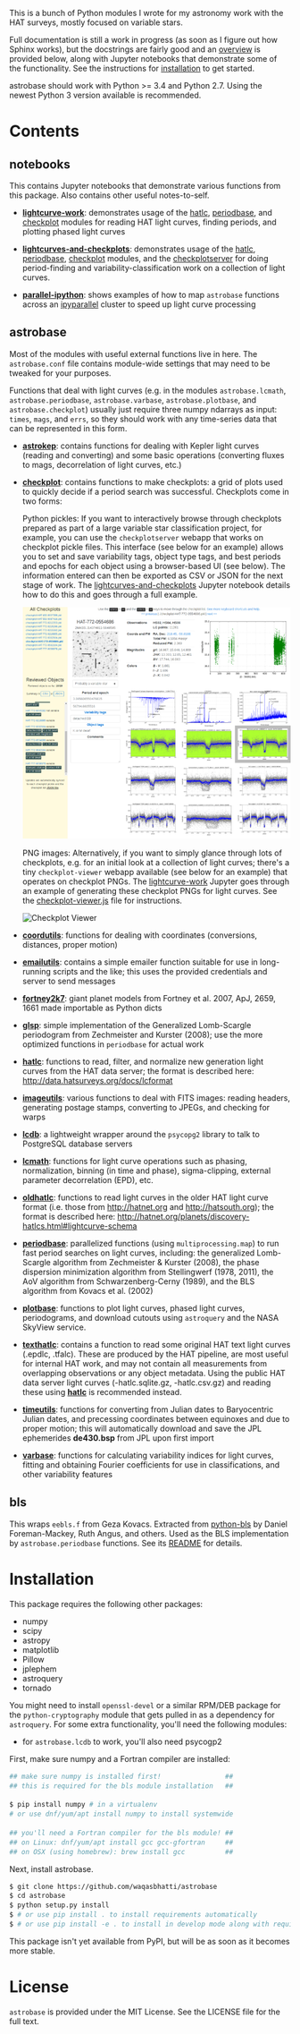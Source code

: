 This is a bunch of Python modules I wrote for my astronomy work with the HAT
surveys, mostly focused on variable stars.

Full documentation is still a work in progress (as soon as I figure out how
Sphinx works), but the docstrings are fairly good and an [overview](#contents)
is provided below, along with Jupyter notebooks that demonstrate some of the
functionality. See the instructions for [installation](#installation) to get
started.

astrobase should work with Python >= 3.4 and Python 2.7. Using the newest Python
3 version available is recommended.

# Contents

## notebooks

This contains Jupyter notebooks that demonstrate various functions from this
package. Also contains other useful notes-to-self.

- **[lightcurve-work](notebooks/lightcurve-work.ipynb)**: demonstrates usage of
    the [hatlc](astrobase/hatlc.py), [periodbase](astrobase/periodbase.py), and
    [checkplot](astrobase/checkplot.py) modules for reading HAT light curves,
    finding periods, and plotting phased light curves

- **[lightcurves-and-checkplots](notebooks/lightcurves-and-checkplots.ipynb)**:
    demonstrates usage of the [hatlc](astrobase/hatlc.py),
    [periodbase](astrobase/periodbase.py), [checkplot](astrobase/checkplot.py)
    modules, and the [checkplotserver](astrobase/checkplotserver.py) for doing
    period-finding and variability-classification work on a collection of light
    curves.

- **[parallel-ipython](notebooks/parallel-ipython.ipynb)**: shows examples of
    how to map `astrobase` functions across an
    [ipyparallel](http://ipyparallel.readthedocs.io/en/stable/) cluster to speed
    up light curve processing

## astrobase

Most of the modules with useful external functions live in here. The
`astrobase.conf` file contains module-wide settings that may need to be tweaked
for your purposes.

Functions that deal with light curves (e.g. in the modules `astrobase.lcmath`,
`astrobase.periodbase`, `astrobase.varbase`, `astrobase.plotbase`, and
`astrobase.checkplot`) usually just require three numpy ndarrays as input:
`times`, `mags`, and `errs`, so they should work with any time-series data that
can be represented in this form.

- **[astrokep](astrobase/astrokep.py)**: contains functions for dealing with
  Kepler light curves (reading and converting) and some basic operations
  (converting fluxes to mags, decorrelation of light curves, etc.)

- **[checkplot](astrobase/checkplot.py)**: contains functions to make
  checkplots: a grid of plots used to quickly decide if a period search
  was successful. Checkplots come in two forms:

  Python pickles: If you want to interactively browse through checkplots
  prepared as part of a large variable star classification project, for example,
  you can use the `checkplotserver` webapp that works on checkplot pickle
  files. This interface (see below for an example) allows you to set and save
  variability tags, object type tags, and best periods and epochs for each
  object using a browser-based UI (see below). The information entered can then
  be exported as CSV or JSON for the next stage of work. The
  [lightcurves-and-checkplots](notebooks/lightcurves-and-checkplots.ipynb)
  Jupyter notebook details how to do this and goes through a full example.

  ![Checkplot Server](astrobase/data/checkplotserver-th.png?raw=true)

  PNG images: Alternatively, if you want to simply glance through lots of
  checkplots, e.g. for an initial look at a collection of light curves; there's
  a tiny `checkplot-viewer` webapp available (see below for an example) that
  operates on checkplot PNGs. The
  [lightcurve-work](notebooks/lightcurve-work.ipynb) Jupyter goes through an
  example of generating these checkplot PNGs for light curves. See the
  [checkplot-viewer.js](astrobase/checkplot-viewer.js) file for instructions.

  ![Checkplot Viewer](astrobase/data/checkplot-viewer.png?raw=true)

- **[coordutils](astrobase/coordutils.py)**: functions for dealing with
  coordinates (conversions, distances, proper motion)

- **[emailutils](astrobase/emailutils.py)**: contains a simple emailer
  function suitable for use in long-running scripts and the like; this uses the
  provided credentials and server to send messages

- **[fortney2k7](astrobase/fortney2k7.py)**: giant planet models from Fortney
  et al. 2007, ApJ, 2659, 1661 made importable as Python dicts

- **[glsp](astrobase/glsp.py)**: simple implementation of the Generalized
  Lomb-Scargle periodogram from Zechmeister and Kurster (2008); use the more
  optimized functions in `periodbase` for actual work

- **[hatlc](astrobase/hatlc.py)**: functions to read, filter, and normalize
  new generation light curves from the HAT data server; the format is described
  here: http://data.hatsurveys.org/docs/lcformat

- **[imageutils](astrobase/imageutils.py)**: various functions to deal with
  FITS images: reading headers, generating postage stamps, converting to JPEGs,
  and checking for warps

- **[lcdb](astrobase/lcdb.py)**: a lightweight wrapper around the
  `psycopg2` library to talk to PostgreSQL database servers

- **[lcmath](astrobase/lcmath.py)**: functions for light curve operations such
  as phasing, normalization, binning (in time and phase), sigma-clipping,
  external parameter decorrelation (EPD), etc.

- **[oldhatlc](astrobase/oldhatlc.py)**: functions to read light curves in the
  older HAT light curve format (i.e. those from http://hatnet.org and
  http://hatsouth.org); the format is described here:
  http://hatnet.org/planets/discovery-hatlcs.html#lightcurve-schema

- **[periodbase](astrobase/periodbase.py)**: parallelized functions (using
  `multiprocessing.map`) to run fast period searches on light curves, including:
  the generalized Lomb-Scargle algorithm from Zechmeister & Kurster (2008), the
  phase dispersion minimization algorithm from Stellingwerf (1978, 2011), the
  AoV algorithm from Schwarzenberg-Cerny (1989), and the BLS algorithm from
  Kovacs et al. (2002)

- **[plotbase](astrobase/plotbase.py)**: functions to plot light curves, phased
  light curves, periodograms, and download cutouts using `astroquery` and the
  NASA SkyView service.

- **[texthatlc](astrobase/texthatlc.py)**: contains a function to read some
    original HAT text light curves (.epdlc, .tfalc). These are produced by the
    HAT pipeline, are most useful for internal HAT work, and may not contain all
    measurements from overlapping observations or any object metadata. Using the
    public HAT data server light curves (-hatlc.sqlite.gz, -hatlc.csv.gz) and
    reading these using **[hatlc](astrobase/hatlc.py)** is recommended instead.

- **[timeutils](astrobase/timeutils.py)**: functions for converting from
  Julian dates to Baryocentric Julian dates, and precessing coordinates between
  equinoxes and due to proper motion; this will automatically download and save
  the JPL ephemerides **de430.bsp** from JPL upon first import

- **[varbase](astrobase/varbase.py)**: functions for calculating variability
  indices for light curves, fitting and obtaining Fourier coefficients for use
  in classifications, and other variability features

## bls

This wraps `eebls.f` from Geza Kovacs. Extracted from
[python-bls](http://github.com/dfm/python-bls) by Daniel Foreman-Mackey, Ruth
Angus, and others. Used as the BLS implementation by `astrobase.periodbase`
functions. See its [README](bls/README.md) for details.

# Installation

This package requires the following other packages:

- numpy
- scipy
- astropy
- matplotlib
- Pillow
- jplephem
- astroquery
- tornado

You might need to install `openssl-devel` or a similar RPM/DEB package for the
`python-cryptography` module that gets pulled in as a dependency for
`astroquery`. For some extra functionality, you'll need the following modules:

- for `astrobase.lcdb` to work, you'll also need psycogp2

First, make sure numpy and a Fortran compiler are installed:

```bash
## make sure numpy is installed first!                ##
## this is required for the bls module installation   ##

$ pip install numpy # in a virtualenv
# or use dnf/yum/apt install numpy to install systemwide

## you'll need a Fortran compiler for the bls module! ##
## on Linux: dnf/yum/apt install gcc gcc-gfortran     ##
## on OSX (using homebrew): brew install gcc          ##
```

Next, install astrobase.

```bash
$ git clone https://github.com/waqasbhatti/astrobase
$ cd astrobase
$ python setup.py install
$ # or use pip install . to install requirements automatically
$ # or use pip install -e . to install in develop mode along with requirements
```

This package isn't yet available from PyPI, but will be as soon as it becomes
more stable.


# License

`astrobase` is provided under the MIT License. See the LICENSE file for the full
text.
